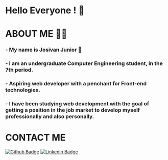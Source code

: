 # Hello Everyone ! 👋

# ABOUT ME 👨‍💻

### - My name is Josivan Junior 🤵
### - I am an undergraduate Computer Engineering student, in the 7th period. 
### - Aspiring web developer with a penchant for Front-end technologies.
### - I have been studying web development with the goal of getting a position in the job market to develop myself professionally and also personally.

# CONTACT ME

[![Github Badge](https://img.shields.io/badge/-Github-000?style=flat-square&logo=Github&logoColor=white&link=https://github.com/JosivanJr)](https://github.com/JosivanJr)
[![Linkedin Badge](https://img.shields.io/badge/-LinkedIn-blue?style=flat-square&logo=Linkedin&logoColor=white&link=https://www.linkedin.com/in/josivan-jr-51a935190/)](https://www.linkedin.com/in/josivan-jr-51a935190/)
<!--
**JosivanJr/JosivanJr** is a ✨ _special_ ✨ repository because its `README.md` (this file) appears on your GitHub profile.

Here are some ideas to get you started:

- 🔭 I’m currently working on ...
- 🌱 I’m currently learning ...
- 👯 I’m looking to collaborate on ...
- 🤔 I’m looking for help with ...
- 💬 Ask me about ...
- 📫 How to reach me: ...
- 😄 Pronouns: ...
- ⚡ Fun fact: ...
-->
